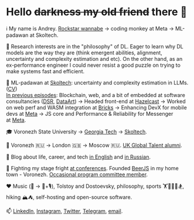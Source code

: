 # Hello ~~darkness my old friend~~ there 👋

ℹ️ My name is Andrey. [Rockstar wannabe](https://notsoalive.goncharov.page/) -> coding monkey at Meta -> ML-padawan at Skoltech. 

🧪 Research interests are in the "philosophy" of DL. Eager to learn why DL models are the way they are (think emergent abilities, alignment, uncertainty and complexity estimation and etc). On the other hand, as an ex-performance engineer I could never resist a good puzzle on trying to make systems fast and efficient. 

💼 ML-padawan at [Skoltech](https://new.skoltech.ru/en/programs/msc-data-sciences): uncertainty and complexity estimation in LLMs. ([CV](https://docs.google.com/document/d/1XOPOuU7BywW5sn18I4Q676SVC58QBSWAomjiRAyZt4Y/edit?usp=sharing))     
<ins>In previous episodes</ins>: Blockchain, web, and a bit of embedded at software consultancies ([DSR](https://en.dsr-corporation.com/), [DataArt](https://www.dataart.com/)) -> Headed front-end at [Hazelcast](https://hazelcast.com/) -> Worked on web perf and WASM integration at [Bricks](https://www.thebricks.com/) -> Enhancing DevX for mobile devs at [Meta](https://www.meta.com/) -> JS core and Performance & Reliability for Messenger at [Meta](https://www.meta.com/).

🎓 Voronezh State University -> [Georgia Tech](https://blog.goncharov.page/how-to-get-an-online-masters-in-cs-for-a-price-of-your-morning-latte) -> [Skoltech](https://new.skoltech.ru/en/programs/msc-data-sciences).

📌 Voronezh 🇷🇺 -> London 🇬🇧 -> Moscow 🇷🇺. [UK Global Talent alumni](https://42.goncharov.page/l/uk-global-talent-visa-for-mortals).

📝 Blog about life, career, and tech [in English](https://blog.goncharov.page/) and [in Russian](https://t.me/aigoncharov_vs_world).

🎤 Fighting my stage fright [at conferences](https://github.com/aigoncharov/talks). Founded [BeerJS](https://github.com/beerjs/voronezh) in my home town - Voronezh. [Occasional program committee member](https://docs.google.com/spreadsheets/d/1G1KiWarMH9J1rRToRJFnbTwyOcwOXU056g0INIkT4_w/edit?usp=sharing).

❤️ Music (🥁 -> 🎹+🎙), Tolstoy and Dostoevsky, philosophy, sports 🏋🥊🚴🏃🏂, hiking 🏔⛺, self-hosting and open-source software.

📫 [LinkedIn](https://www.linkedin.com/in/aigoncharov/), [Instagram](https://www.instagram.com/aigoncharov/), [Twitter](https://twitter.com/ai_goncharov), [Telegram](https://t.me/aigoncharov), [email](mailto:andrey@goncharov.page).
